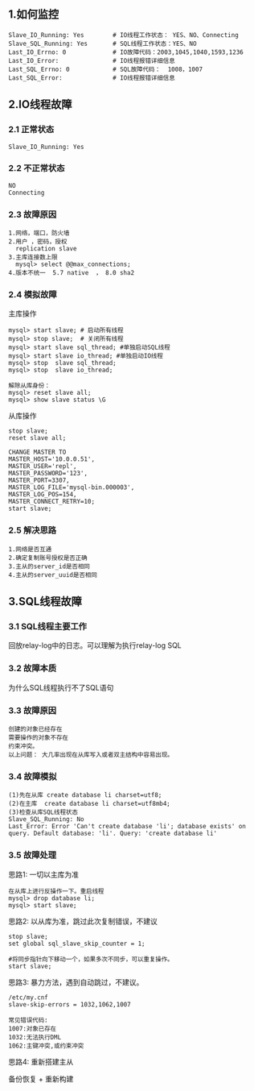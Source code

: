 

## 1.如何监控

```
Slave_IO_Running: Yes        # IO线程工作状态： YES、NO、Connecting  
Slave_SQL_Running: Yes       # SQL线程工作状态：YES、NO
Last_IO_Errno: 0             # IO故障代码：2003,1045,1040,1593,1236
Last_IO_Error:               # IO线程报错详细信息  
Last_SQL_Errno: 0            # SQL故障代码：  1008，1007
Last_SQL_Error:              # IO线程报错详细信息
```

## 2.IO线程故障

### 2.1 正常状态

```
Slave_IO_Running: Yes
```

### 2.2 不正常状态

```
NO
Connecting
```

### 2.3 故障原因

```
1.网络，端口，防火墙
2.用户 ，密码，授权
  replication slave
3.主库连接数上限
  mysql> select @@max_connections;
4.版本不统一  5.7 native  ， 8.0 sha2
```

### 2.4 模拟故障

主库操作

```
mysql> start slave; # 启动所有线程
mysql> stop slave;  # 关闭所有线程
mysql> start slave sql_thread; #单独启动SQL线程
mysql> start slave io_thread; #单独启动IO线程
mysql> stop  slave sql_thread;
mysql> stop  slave io_thread;

解除从库身份：
mysql> reset slave all;
mysql> show slave status \G
```

从库操作

```
stop slave; 
reset slave all;

CHANGE MASTER TO
MASTER_HOST='10.0.0.51',
MASTER_USER='repl',
MASTER_PASSWORD='123',
MASTER_PORT=3307,
MASTER_LOG_FILE='mysql-bin.000003',
MASTER_LOG_POS=154,
MASTER_CONNECT_RETRY=10;
start slave;
```

### 2.5 解决思路

```
1.网络是否互通
2.确定复制账号授权是否正确
3.主从的server_id是否相同
4.主从的server_uuid是否相同
```

## 3.SQL线程故障

### 3.1 SQL线程主要工作

回放relay-log中的日志。可以理解为执行relay-log SQL

### 3.2 故障本质

为什么SQL线程执行不了SQL语句

### 3.3 故障原因

```
创建的对象已经存在
需要操作的对象不存在
约束冲突。
以上问题： 大几率出现在从库写入或者双主结构中容易出现。
```

### 3.4 故障模拟

```
(1)先在从库 create database li charset=utf8;
(2)在主库  create database li charset=utf8mb4;
(3)检查从库SQL线程状态
Slave_SQL_Running: No
Last_Error: Error 'Can't create database 'li'; database exists' on query. Default database: 'li'. Query: 'create database li'
```

### 3.5 故障处理

思路1: 一切以主库为准

```
在从库上进行反操作一下。重启线程
mysql> drop database li;
mysql> start slave;
```

思路2: 以从库为准，跳过此次复制错误，不建议

```
stop slave; 
set global sql_slave_skip_counter = 1;

#将同步指针向下移动一个，如果多次不同步，可以重复操作。
start slave;
```

思路3: 暴力方法，遇到自动跳过，不建议。

```
/etc/my.cnf
slave-skip-errors = 1032,1062,1007

常见错误代码:
1007:对象已存在
1032:无法执行DML
1062:主键冲突,或约束冲突
```

思路4: 重新搭建主从

备份恢复 + 重新构建

